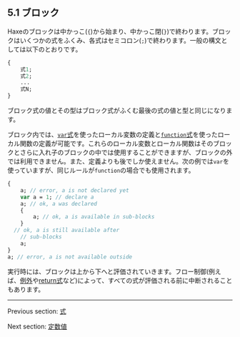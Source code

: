 ## 5.1 ブロック

Haxeのブロックは中かっこ(`{`)から始まり、中かっこ閉(`}`)で終わります。ブロックはいくつかの式をふくみ、各式はセミコロン(`;`)で終わります。一般の構文としては以下のとおりです。

```haxe
{
	式1;
	式2;
	...
	式N;
}
```

ブロック式の値とその型はブロック式がふくむ最後の式の値と型と同じになります。

ブロック内では、[`var`式](expression-var.md)を使ったローカル変数の定義と[`function`式](expression-function.md)を使ったローカル関数の定義が可能です。これらのローカル変数とローカル関数はそのブロックとさらに入れ子のブロックの中では使用することができますが、ブロックの外では利用できません。また、定義よりも後でしか使えません。次の例では`var`を使っていますが、同じルールが`function`の場合でも使用されます。

```haxe
{
	a; // error, a is not declared yet
	var a = 1; // declare a
	a; // ok, a was declared
	{
		a; // ok, a is available in sub-blocks
	}
  // ok, a is still available after
	// sub-blocks	
	a;
}
a; // error, a is not available outside
```

実行時には、ブロックは上から下へと評価されていきます。フロー制御(例えば、[例外](expression-try-catch.md)や[return式](expression-return.md)など)によって、すべての式が評価される前に中断されることもあります。

---

Previous section: [式](expression.md)

Next section: [定数値](expression-constants.md)